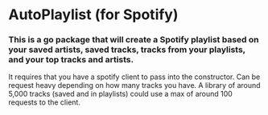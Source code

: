 # AutoPlaylist (for Spotify)

### This is a go package that will create a Spotify playlist based on your saved artists, saved tracks, tracks from your playlists, and your top tracks and artists.

It requires that you have a spotify client to pass into the constructor.
Can be request heavy depending on how many tracks you have. A library of around 5,000 tracks (saved and in playlists) could use a max of around 100 requests to the client.
